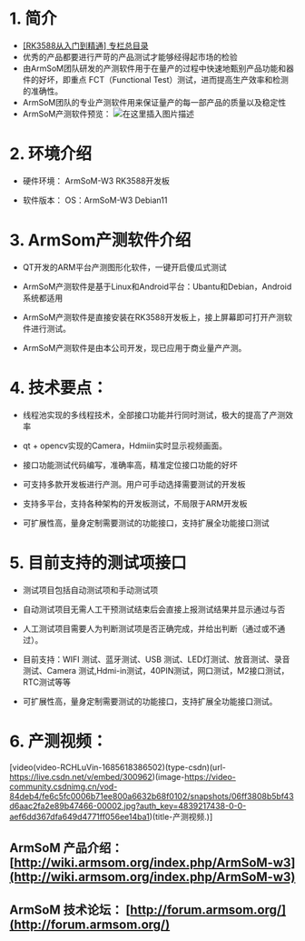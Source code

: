 # 1. 简介
- [[RK3588从入门到精通] 专栏总目录](https://blog.csdn.net/nb124667390/article/details/130725546)
- 优秀的产品都要进行严苛的产品测试才能够经得起市场的检验
- 由ArmSoM团队研发的产测软件用于在量产的过程中快速地甄别产品功能和器件的好坏，即重点 FCT（Functional Test）测试，进而提高生产效率和检测的准确性。
- ArmSoM团队的专业产测软件用来保证量产的每一部产品的质量以及稳定性
- ArmSoM产测软件预览：
![在这里插入图片描述](https://img-blog.csdnimg.cn/62c1cd8caa0645a2805a9cadc2d7cbbb.png)
# 2. 环境介绍


- 硬件环境：
ArmSoM-W3 RK3588开发板

- 软件版本：
OS：ArmSoM-W3 Debian11

# 3. ArmSom产测软件介绍
- QT开发的ARM平台产测图形化软件，一键开启傻瓜式测试

- ArmSoM产测软件是基于Linux和Android平台：Ubantu和Debian，Android系统都适用

- ArmSoM产测软件是直接安装在RK3588开发板上，接上屏幕即可打开产测软件进行测试。

- ArmSoM产测软件是由本公司开发，现已应用于商业量产产测。
# 4. 技术要点：
- 线程池实现的多线程技术，全部接口功能并行同时测试，极大的提高了产测效率

- qt + opencv实现的Camera，Hdmiin实时显示视频画面。

- 接口功能测试代码编写，准确率高，精准定位接口功能的好坏

- 可支持多款开发板进行产测。用户可手动选择需要测试的开发板

- 支持多平台，支持各种架构的开发板测试，不局限于ARM开发板

- 可扩展性高，量身定制需要测试的功能接口，支持扩展全功能接口测试

# 5. 目前支持的测试项接口
- 测试项目包括自动测试项和手动测试项

- 自动测试项目无需人工干预测试结束后会直接上报测试结果并显示通过与否
- 人工测试项目需要人为判断测试项是否正确完成，并给出判断（通过或不通过）。

- 目前支持：WIFI 测试、蓝牙测试、USB 测试、LED灯测试、放音测试、录音测试、Camera 测试,Hdmi-in测试，40PIN测试，网口测试，M2接口测试，RTC测试等等

- 可扩展性高，量身定制需要测试的功能接口，支持扩展全功能接口测试。

# 6. 产测视频：



[video(video-RCHLuVin-1685618386502)(type-csdn)(url-https://live.csdn.net/v/embed/300962)(image-https://video-community.csdnimg.cn/vod-84deb4/fe6c5fc0006b71ee800a6632b68f0102/snapshots/06ff3808b5bf43d6aac2fa2e89b47466-00002.jpg?auth_key=4839217438-0-0-aef6dd367dfa649d4771ff056ee14ba1)(title-产测视频.)]
## ArmSoM 产品介绍： [http://wiki.armsom.org/index.php/ArmSoM-w3](http://wiki.armsom.org/index.php/ArmSoM-w3)
## ArmSoM 技术论坛： [http://forum.armsom.org/](http://forum.armsom.org/)